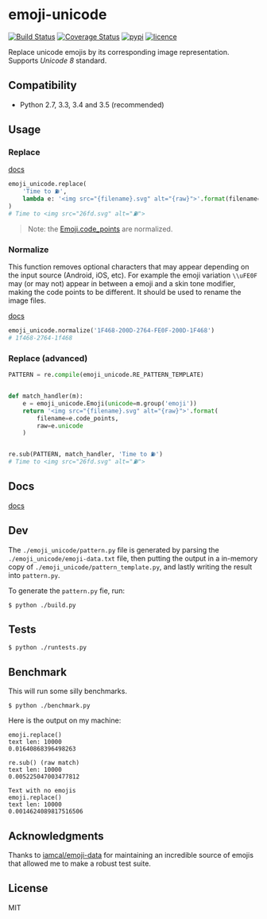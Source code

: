 # emoji-unicode

[![Build Status](https://img.shields.io/travis/nitely/emoji-unicode.svg?style=flat-square)](https://travis-ci.org/nitely/emoji-unicode)
[![Coverage Status](https://img.shields.io/coveralls/nitely/emoji-unicode.svg?style=flat-square)](https://coveralls.io/r/nitely/emoji-unicode)
[![pypi](https://img.shields.io/pypi/v/emoji-unicode.svg?style=flat-square)](https://pypi.python.org/pypi/emoji-unicode)
[![licence](https://img.shields.io/pypi/l/emoji-unicode.svg?style=flat-square)](https://raw.githubusercontent.com/nitely/emoji-unicode/master/LICENSE)

Replace unicode emojis by its corresponding image representation. Supports *Unicode 8* standard.

## Compatibility

* Python 2.7, 3.3, 3.4 and 3.5 (recommended)

## Usage

### Replace

[docs](http://emoji-unicode.readthedocs.org/en/latest/api.html#emoji_unicode.replace)

```python
emoji_unicode.replace(
    'Time to ⛽',
    lambda e: '<img src="{filename}.svg" alt="{raw}">'.format(filename=e.code_points, raw=e.unicode)
)
# Time to <img src="26fd.svg" alt="⛽">
```

> Note: the [Emoji.code_points](http://emoji-unicode.readthedocs.org/en/latest/api.html#emoji_unicode.Emoji.code_points) are normalized.

### Normalize

This function removes optional characters that may appear depending on
the input source (Android, iOS, etc). For example the emoji variation `\\uFE0F`
may (or may not) appear in between a emoji and a skin tone modifier,
making the code points to be different. It should be used
to rename the image files.

[docs](http://emoji-unicode.readthedocs.org/en/latest/api.html#emoji_unicode.normalize)

```python
emoji_unicode.normalize('1F468-200D-2764-FE0F-200D-1F468')
# 1f468-2764-1f468
```

### Replace (advanced)

```python
PATTERN = re.compile(emoji_unicode.RE_PATTERN_TEMPLATE)


def match_handler(m):
    e = emoji_unicode.Emoji(unicode=m.group('emoji'))
    return '<img src="{filename}.svg" alt="{raw}">'.format(
        filename=e.code_points,
        raw=e.unicode
    )


re.sub(PATTERN, match_handler, 'Time to ⛽')
# Time to <img src="26fd.svg" alt="⛽">
```

## Docs

[docs](http://emoji-unicode.readthedocs.org/en/latest/)

## Dev

The `./emoji_unicode/pattern.py` file is generated
by parsing the `./emoji_unicode/emoji-data.txt` file,
then putting the output in a in-memory copy of
`./emoji_unicode/pattern_template.py`, and lastly
writing the result into `pattern.py`.

To generate the `pattern.py` fie, run:

```
$ python ./build.py
```

## Tests

```
$ python ./runtests.py
```

## Benchmark

This will run some silly benchmarks.

```
$ python ./benchmark.py
```

Here is the output on my machine:

```
emoji.replace()
text len: 10000
0.01640868396498263

re.sub() (raw match)
text len: 10000
0.005225047003477812

Text with no emojis
emoji.replace()
text len: 10000
0.0014624089817516506
```

## Acknowledgments

Thanks to [iamcal/emoji-data](https://github.com/iamcal/emoji-data)
for maintaining an incredible source of emojis that allowed me
to make a robust test suite.

## License
MIT
